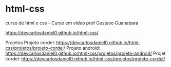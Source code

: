 # html-css
 curso de html e css - Curso em vídeo prof Gustavo Guanabara

https://devcarlosdaniel0.github.io/html-css/

Projetos 
Projeto cordel: https://devcarlosdaniel0.github.io/html-css/projetos/projeto-cordel/
Projeto android: https://devcarlosdaniel0.github.io/html-css/projetos/projeto-android/
Projet cordel: https://devcarlosdaniel0.github.io/html-css/projetos/projeto-cordel/

